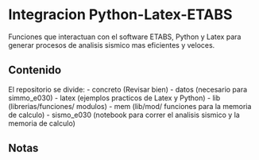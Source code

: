 # Integracion Python-Latex-ETABS

Funciones que interactuan con el software ETABS, Python y Latex para generar procesos de analisis sismico mas eficientes y veloces.

## Contenido
El repositorio se divide:
    - concreto (Revisar bien)
    - datos (necesario para simmo_e030)
    - latex (ejemplos practicos de Latex y Python)
    - lib (librerias/funciones/ modulos)
    - mem (lib/mod/ funciones para la memoria de calculo)
    - sismo_e030 (notebook para correr el analisis sismico y la memoria de calculo)

## Notas
